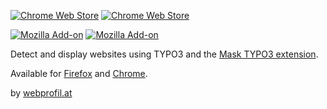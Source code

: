[![Chrome Web Store](https://img.shields.io/chrome-web-store/v/kkbhnlbbfpkdbipkjgagfagcbaacmfge.svg)](https://chrome.google.com/webstore/detail/mask-detector/kkbhnlbbfpkdbipkjgagfagcbaacmfge)
[![Chrome Web Store](https://img.shields.io/badge/chrome%20web%20store-download%20now-brightgreen.svg)](https://chrome.google.com/webstore/detail/mask-detector/kkbhnlbbfpkdbipkjgagfagcbaacmfge)

[![Mozilla Add-on](https://img.shields.io/amo/v/mask-detector.svg)](https://addons.mozilla.org/de/firefox/addon/mask-detector/)
[![Mozilla Add-on](https://img.shields.io/badge/mozilla%20addon-download%20now-brightgreen.svg)](https://addons.mozilla.org/de/firefox/addon/mask-detector/)

Detect and display websites using TYPO3 and the [Mask TYPO3 extension](https://github.com/Gernott/mask).

Available for [Firefox](https://addons.mozilla.org/de/firefox/addon/mask-detector/) and [Chrome](https://chrome.google.com/webstore/detail/mask-detector/kkbhnlbbfpkdbipkjgagfagcbaacmfge).

by [webprofil.at](http://www.webprofil.at/)
